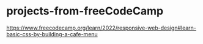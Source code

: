 # projects-from-freeCodeCamp

https://www.freecodecamp.org/learn/2022/responsive-web-design#learn-basic-css-by-building-a-cafe-menu
